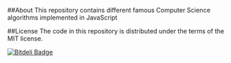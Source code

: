 ##About
This repository contains different famous Computer Science algorithms implemented in JavaScript

##License
The code in this repository is distributed under the terms of the MIT license.

[![Bitdeli Badge](https://d2weczhvl823v0.cloudfront.net/mgechev/javascript-algorithms/trend.png)](https://bitdeli.com/free "Bitdeli Badge")

